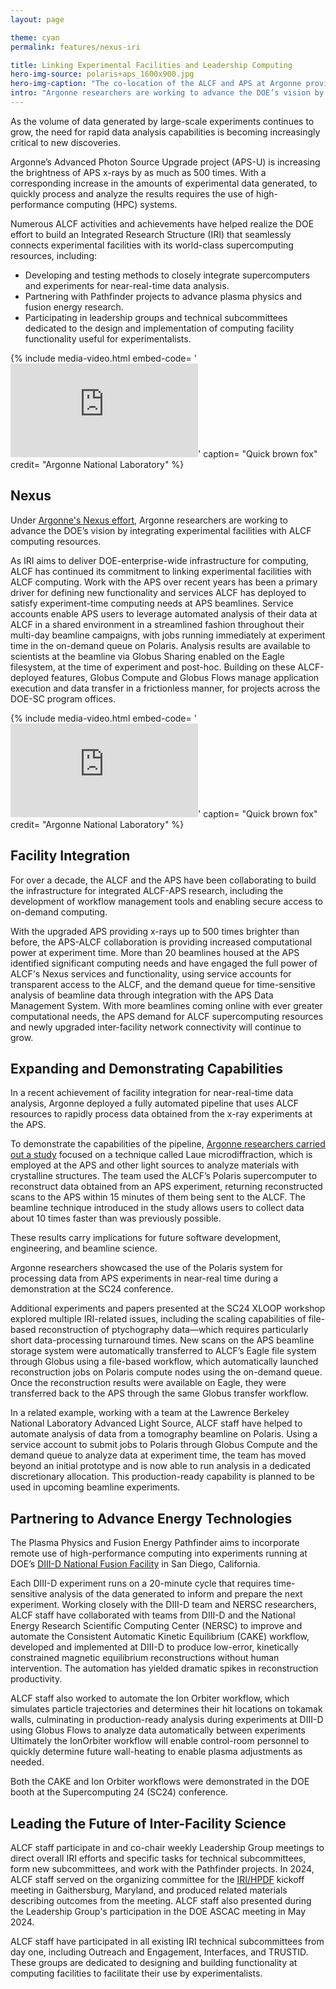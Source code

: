 ```yaml
---
layout: page

theme: cyan
permalink: features/nexus-iri

title: Linking Experimental Facilities and Leadership Computing
hero-img-source: polaris+aps_1600x900.jpg
hero-img-caption: "The co-location of the ALCF and APS at Argonne provides an ideal environment for developing and demonstrating capabilities for a broader Integrated Research Infrastructure."
intro: "Argonne researchers are working to advance the DOE’s vision by integrating experimental facilities with ALCF computing resources."
---
```



As the volume of data generated by large-scale experiments continues to grow, the need for rapid data analysis capabilities is becoming increasingly critical to new discoveries. 

Argonne’s Advanced Photon Source Upgrade project (APS-U) is increasing the brightness of APS x-rays by as much as 500 times. With a corresponding increase in the amounts of experimental data generated, to quickly process and analyze the results requires the use of high-performance computing (HPC) systems.


Numerous ALCF activities and achievements have helped realize the DOE effort to build an Integrated Research Structure (IRI) that seamlessly connects experimental facilities with its world-class supercomputing resources, including:

-	Developing and testing methods to closely integrate supercomputers and experiments for near-real-time data analysis.
-	Partnering with Pathfinder projects to advance plasma physics and fusion energy research.
-	Participating in leadership groups and technical subcommittees dedicated to the design and implementation of computing facility functionality useful for experimentalists.


{% include media-video.html
   embed-code= '<iframe src="https://www.youtube.com/embed/1gM9N7cmT38?si=elp49gvF4-rXVauP" title="YouTube video player" frameborder="0" allow="accelerometer; autoplay; clipboard-write; encrypted-media; gyroscope; picture-in-picture; web-share" allowfullscreen></iframe>'
   caption= "Quick brown fox"
   credit= "Argonne National Laboratory"
%}



## Nexus
Under [Argonne's Nexus effort](https://www.anl.gov/nexus-connect), Argonne researchers are working to advance the DOE’s vision by integrating experimental facilities with ALCF computing resources. 

As IRI aims to deliver DOE-enterprise-wide infrastructure for computing, ALCF has continued its commitment to linking experimental facilities with ALCF computing. Work with the APS over recent years has been a primary driver for defining new functionality and services ALCF has deployed to satisfy experiment-time computing needs at APS beamlines. Service accounts enable APS users to leverage automated analysis of their data at ALCF in a shared environment in a streamlined fashion throughout their multi-day beamline campaigns, with jobs running immediately at experiment time in the on-demand queue on Polaris. Analysis results are available to scientists at the beamline via Globus Sharing enabled on the Eagle filesystem, at the time of experiment and post-hoc. Building on these ALCF-deployed features, Globus Compute and Globus Flows manage application execution and data transfer in a frictionless manner, for projects across the DOE-SC program offices.


{% include media-video.html
   embed-code= '<iframe src="https://www.youtube.com/embed/twLutyNPmX4?si=ABoBr5VeNlpF9qni" title="YouTube video player" frameborder="0" allow="accelerometer; autoplay; clipboard-write; encrypted-media; gyroscope; picture-in-picture; web-share" allowfullscreen></iframe>'
   caption= "Quick brown fox"
   credit= "Argonne National Laboratory"
%}


## Facility Integration

For over a decade, the ALCF and the APS have been collaborating to build the infrastructure for integrated ALCF-APS research, including the development of workflow management tools and enabling secure access to on-demand computing.

With the upgraded APS providing x-rays up to 500 times brighter than before, the APS-ALCF collaboration is providing increased computational power at experiment time. More than 20 beamlines housed at the APS identified significant computing needs and have engaged the full power of ALCF's Nexus services and functionality, using service accounts for transparent access to the ALCF, and the demand queue for time-sensitive analysis of beamline data through integration with the APS Data Management System. With more beamlines coming online with ever greater computational needs, the APS demand for ALCF supercomputing resources and newly upgraded inter-facility network connectivity will continue to grow.


## Expanding and Demonstrating Capabilities

In a recent achievement of facility integration for near-real-time data analysis, Argonne deployed a fully automated pipeline that uses ALCF resources to rapidly process data obtained from the x-ray experiments at the APS.

To demonstrate the capabilities of the pipeline, [Argonne researchers carried out a study](https://www.alcf.anl.gov/news/argonne-team-demonstrates-rapid-cross-facility-data-processing) focused on a technique called Laue microdiffraction, which is employed at the APS and other light sources to analyze materials with crystalline structures. The team used the ALCF’s Polaris supercomputer to reconstruct data obtained from an APS experiment, returning reconstructed scans to the APS within 15 minutes of them being sent to the ALCF. The beamline technique introduced in the study allows users to collect data about 10 times faster than was previously possible.

These results carry implications for future software development, engineering, and beamline science.

Argonne researchers showcased the use of the Polaris system for processing data from APS experiments in near-real time during a demonstration at the SC24 conference.

Additional experiments and papers presented at the SC24 XLOOP workshop explored multiple IRI-related issues, including the scaling capabilities of file-based reconstruction of ptychography data—which requires particularly short data-processing turnaround times. New scans on the APS beamline storage system were automatically transferred to ALCF’s Eagle file system through Globus using a file-based workflow, which automatically launched reconstruction jobs on Polaris compute nodes using the on-demand queue. Once the reconstruction results were available on Eagle, they were transferred back to the APS through the same Globus transfer workflow.

In a related example, working with a team at the Lawrence Berkeley National Laboratory Advanced Light Source, ALCF staff have helped to automate analysis of data from a tomography beamline on Polaris. Using a service account to submit jobs to Polaris through Globus Compute and the demand queue to analyze data at experiment time, the team has moved beyond an initial prototype and is now able to run analysis in a dedicated discretionary allocation. This production-ready capability is planned to be used in upcoming beamline experiments.


## Partnering to Advance Energy Technologies

The Plasma Physics and Fusion Energy Pathfinder aims to incorporate remote use of high-performance computing into experiments running at DOE’s
[DIII-D National Fusion Facility](https://d3dfusion.org/) in San Diego, California.

Each DIII-D experiment runs on a 20-minute cycle that requires time-sensitive analysis of the data generated to inform and prepare the next experiment. Working closely with the DIII-D team and NERSC researchers, ALCF staff have collaborated with teams from DIII-D and the National Energy Research Scientific Computing Center (NERSC) to improve and automate the Consistent Automatic Kinetic Equilibrium (CAKE) workflow, developed and implemented at DIII-D to produce low-error, kinetically constrained magnetic equilibrium reconstructions without human intervention. The automation has yielded dramatic spikes in reconstruction productivity. 

ALCF staff also worked to automate the Ion Orbiter workflow, which simulates particle trajectories and determines their hit locations on tokamak walls, culminating in production-ready analysis during experiments at DIII-D using Globus Flows to analyze data automatically between experiments Ultimately the IonOrbiter workflow will enable control-room personnel to quickly determine future wall-heating to enable plasma adjustments as needed.

Both the CAKE and Ion Orbiter workflows were demonstrated in the DOE booth at the Supercomputing 24 (SC24) conference.

## Leading the Future of Inter-Facility Science

ALCF staff participate in and co-chair weekly Leadership Group meetings to direct overall IRI efforts and specific tasks for technical subcommittees, form new subcommittees, and work with the Pathfinder projects. In 2024, ALCF staff served on the organizing committee for the [IRI/HPDF](https://www.hpdf.science/) kickoff meeting in Gaithersburg, Maryland, and produced related materials describing outcomes from the meeting. ALCF staff also presented during the Leadership Group's participation in the DOE ASCAC meeting in May 2024.

ALCF staff have participated in all existing IRI technical subcommittees from day one, including Outreach and Engagement, Interfaces, and TRUSTID. These groups are dedicated to designing and building functionality at computing facilities to facilitate their use by experimentalists.
